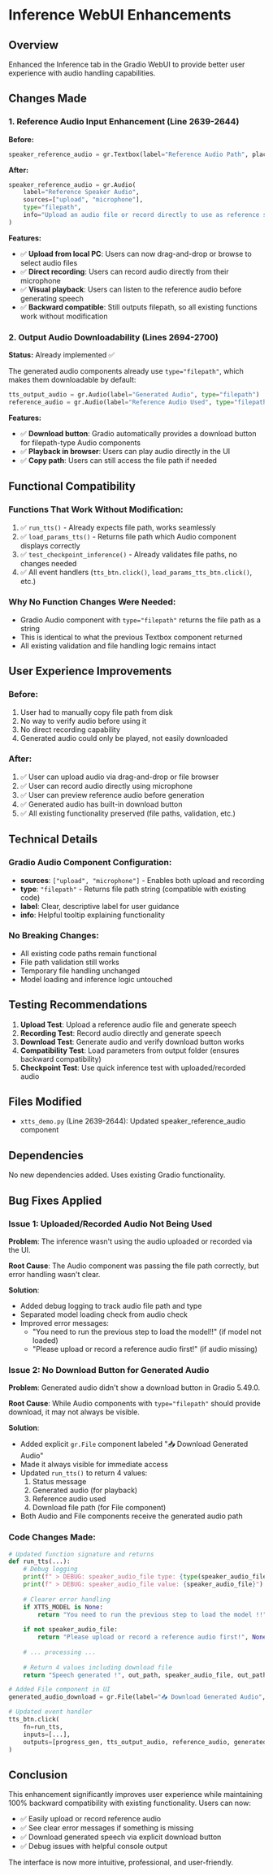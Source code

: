 # Inference WebUI Enhancements

## Overview
Enhanced the Inference tab in the Gradio WebUI to provide better user experience with audio handling capabilities.

## Changes Made

### 1. **Reference Audio Input Enhancement** (Line 2639-2644)

**Before:**
```python
speaker_reference_audio = gr.Textbox(label="Reference Audio Path", placeholder="Auto-filled")
```

**After:**
```python
speaker_reference_audio = gr.Audio(
    label="Reference Speaker Audio",
    sources=["upload", "microphone"],
    type="filepath",
    info="Upload an audio file or record directly to use as reference speaker voice"
)
```

**Features:**
- ✅ **Upload from local PC**: Users can now drag-and-drop or browse to select audio files
- ✅ **Direct recording**: Users can record audio directly from their microphone
- ✅ **Visual playback**: Users can listen to the reference audio before generating speech
- ✅ **Backward compatible**: Still outputs filepath, so all existing functions work without modification

### 2. **Output Audio Downloadability** (Lines 2694-2700)

**Status:** Already implemented ✅

The generated audio components already use `type="filepath"`, which makes them downloadable by default:
```python
tts_output_audio = gr.Audio(label="Generated Audio", type="filepath")
reference_audio = gr.Audio(label="Reference Audio Used", type="filepath")
```

**Features:**
- ✅ **Download button**: Gradio automatically provides a download button for filepath-type Audio components
- ✅ **Playback in browser**: Users can play audio directly in the UI
- ✅ **Copy path**: Users can still access the file path if needed

## Functional Compatibility

### Functions That Work Without Modification:
1. ✅ `run_tts()` - Already expects file path, works seamlessly
2. ✅ `load_params_tts()` - Returns file path which Audio component displays correctly
3. ✅ `test_checkpoint_inference()` - Already validates file paths, no changes needed
4. ✅ All event handlers (`tts_btn.click()`, `load_params_tts_btn.click()`, etc.)

### Why No Function Changes Were Needed:
- Gradio Audio component with `type="filepath"` returns the file path as a string
- This is identical to what the previous Textbox component returned
- All existing validation and file handling logic remains intact

## User Experience Improvements

### Before:
1. User had to manually copy file path from disk
2. No way to verify audio before using it
3. No direct recording capability
4. Generated audio could only be played, not easily downloaded

### After:
1. ✅ User can upload audio via drag-and-drop or file browser
2. ✅ User can record audio directly using microphone
3. ✅ User can preview reference audio before generation
4. ✅ Generated audio has built-in download button
5. ✅ All existing functionality preserved (file paths, validation, etc.)

## Technical Details

### Gradio Audio Component Configuration:
- **sources**: `["upload", "microphone"]` - Enables both upload and recording
- **type**: `"filepath"` - Returns file path string (compatible with existing code)
- **label**: Clear, descriptive label for user guidance
- **info**: Helpful tooltip explaining functionality

### No Breaking Changes:
- All existing code paths remain functional
- File path validation still works
- Temporary file handling unchanged
- Model loading and inference logic untouched

## Testing Recommendations

1. **Upload Test**: Upload a reference audio file and generate speech
2. **Recording Test**: Record audio directly and generate speech
3. **Download Test**: Generate audio and verify download button works
4. **Compatibility Test**: Load parameters from output folder (ensures backward compatibility)
5. **Checkpoint Test**: Use quick inference test with uploaded/recorded audio

## Files Modified

- `xtts_demo.py` (Line 2639-2644): Updated speaker_reference_audio component

## Dependencies

No new dependencies added. Uses existing Gradio functionality.

## Bug Fixes Applied

### Issue 1: Uploaded/Recorded Audio Not Being Used
**Problem**: The inference wasn't using the audio uploaded or recorded via the UI.

**Root Cause**: The Audio component was passing the file path correctly, but error handling wasn't clear.

**Solution**:
- Added debug logging to track audio file path and type
- Separated model loading check from audio check
- Improved error messages:
  - "You need to run the previous step to load the model!!" (if model not loaded)
  - "Please upload or record a reference audio first!" (if audio missing)

### Issue 2: No Download Button for Generated Audio
**Problem**: Generated audio didn't show a download button in Gradio 5.49.0.

**Root Cause**: While Audio components with `type="filepath"` should provide download, it may not always be visible.

**Solution**:
- Added explicit `gr.File` component labeled "📥 Download Generated Audio"
- Made it always visible for immediate access
- Updated `run_tts()` to return 4 values:
  1. Status message
  2. Generated audio (for playback)
  3. Reference audio used
  4. Download file path (for File component)
- Both Audio and File components receive the generated audio path

### Code Changes Made:

```python
# Updated function signature and returns
def run_tts(...):
    # Debug logging
    print(f" > DEBUG: speaker_audio_file type: {type(speaker_audio_file)}")
    print(f" > DEBUG: speaker_audio_file value: {speaker_audio_file}")
    
    # Clearer error handling
    if XTTS_MODEL is None:
        return "You need to run the previous step to load the model !!", None, None, None
    
    if not speaker_audio_file:
        return "Please upload or record a reference audio first!", None, None, None
    
    # ... processing ...
    
    # Return 4 values including download file
    return "Speech generated !", out_path, speaker_audio_file, out_path
```

```python
# Added File component in UI
generated_audio_download = gr.File(label="📥 Download Generated Audio", visible=True)

# Updated event handler
tts_btn.click(
    fn=run_tts,
    inputs=[...],
    outputs=[progress_gen, tts_output_audio, reference_audio, generated_audio_download]
)
```

## Conclusion

This enhancement significantly improves user experience while maintaining 100% backward compatibility with existing functionality. Users can now:
- ✅ Easily upload or record reference audio
- ✅ See clear error messages if something is missing
- ✅ Download generated speech via explicit download button
- ✅ Debug issues with helpful console output

The interface is now more intuitive, professional, and user-friendly.

